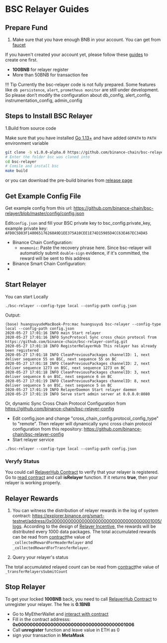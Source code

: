 # BSC Relayer Guides

## Prepare Fund

1. Make sure that you have enough BNB in your account. You can get from [faucet](https://testnet.binance.org/faucet-smart)

If you haven't created your account yet, please follow these [guides](../wallet/metamask.md) to create one first.

* **100BNB** for relayer register
* More than 50BNB for transaction fee

!!! Tip
		Currently the bsc-relayer code is not fully prepared. Some features like `db persistence`, `alert`, `prometheus monitor` are still under development. So please don’t modify the configuration about db_config, alert_config, instrumentation_config, admin_config

## Steps to Install BSC Relayer

1.Build from source code

Make sure that you have installed [Go 1.13+](https://golang.org/doc/install) and have added `GOPATH` to `PATH` environment variable

```bash
git clone -b v1.0.0-alpha.0 https://github.com/binance-chain/bsc-relayer
# Enter the folder bsc was cloned into
cd bsc-relayer
# Comile and install bsc
make build
```

or you can download the pre-build binaries from [release page](https://github.com/binance-chain/smart-chain-binary/tree/master/bsc)

## Get Example Config File
Get example config from this url: <https://github.com/binance-chain/bsc-relayer/blob/master/config/config.json>

Edit`config.json` and fill your BSC private key to bsc_config.private_key, example private key: `AFD8C5D83F148065176268A9D1EE375A10CEE1E74D15985D4CC63E467EC34DA5`

* Binance Chain Configuration:
	* `mnemonic`: Paste the recovery phrase here. Since bsc-relayer will automaticly submit `double-sign` evidence, if it's committed, the reward will be sent to this address
* Binance Smart Chain Configuration:
*

## Start Relayer

You can start Locally

```shell
./bsc-relayer --config-type local --config-path config.json
```

Output:

```
(base) huangsuyudeMacBook-Pro:mac huangsuyu$ bsc-relayer --config-type local --config-path config.json
2020-05-27 17:01:16 INFO main Start relayer
2020-05-27 17:01:16 INFO SyncProtocol Sync cross chain protocol from https://github.com/binance-chain/bsc-relayer-config.git
2020-05-27 17:01:18 INFO RegisterRelayerHub This relayer has already been registered
2020-05-27 17:01:18 INFO CleanPreviousPackages channelID: 1, next deliver sequence 55 on BSC, next sequence 55 on BC
2020-05-27 17:01:18 INFO CleanPreviousPackages channelID: 2, next deliver sequence 1273 on BSC, next sequence 1273 on BC
2020-05-27 17:01:18 INFO CleanPreviousPackages channelID: 3, next deliver sequence 6 on BSC, next sequence 6 on BC
2020-05-27 17:01:19 INFO CleanPreviousPackages channelID: 8, next deliver sequence 5 on BSC, next sequence 5 on BC
2020-05-27 17:01:19 INFO RelayerDaemon Start relayer daemon
2020-05-27 17:01:19 INFO Serve start admin server at 0.0.0.0:8080
```

Or, dynamic Sync Cross Chain Protocol Configuration from <https://github.com/binance-chain/bsc-relayer-config>

* Edit config.json and change "cross_chain_config.protocol_config_type" to "remote". Then relayer will dynamically sync cross chain protocol configuration from this repository: <https://github.com/binance-chain/bsc-relayer-config>
* Start relayer service

```shell
./bsc-relayer --config-type local --config-path config.json
```

### Veryfy Status

You could call [RelayerHub Contract](https://explorer.binance.org/smart-testnet/address/0x0000000000000000000000000000000000001006) to verify that your relayer is registered. Go to [read contract](https://explorer.binance.org/smart-testnet/address/0x0000000000000000000000000000000000001006/read_contract) and call **isRelayer** function. If it returns **true**, then your relayer is working properly.


## Relayer Rewards

1. You can witness the distribution of relayer rewards in the log of system contract:  <https://explorer.binance.org/smart-testnet/address/0x0000000000000000000000000000000000001005/logs>. According to the design of [Relayer Incentive](../guides/concepts/incentives.md), the rewards will be distributed every 1000 data packages. The total accumulated rewards can be read from [contract](https://explorer.binance.org/smart-testnet/address/0x0000000000000000000000000000000000001005/read_contract)the value of `_collectedRewardForHeaderRelayer` and `_collectedRewardForTransferRelayer`.

2. Query your relayer's status

The total accumulated relayed count can be read from [contract](https://explorer.binance.org/smart-testnet/address/0x0000000000000000000000000000000000001005/read_contract)the value of `_transferRelayersSubmitCount`


## Stop Relayer

To get your locked **100BNB** back, you need to call [RelayerHub Contract](https://explorer.binance.org/smart-testnet/address/0x0000000000000000000000000000000000001006) to unregister your relayer. The fee is **0.1BNB**

* Go to MyEtherWallet and [interact with contract](https://www.myetherwallet.com/interface/interact-with-contract)
* Fill in the contract addresss: **0x0000000000000000000000000000000000001006**
* Call **unregister** function and leave value in ETH as 0
* sign your transaction in **MetaMask**
